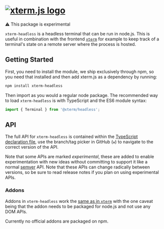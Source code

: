 # [![xterm.js logo](logo-full.png)](https://xtermjs.org)

⚠ This package is experimental

`xterm-headless` is a headless terminal that can be run in node.js. This is useful in combination with the frontend [`xterm`](https://www.npmjs.com/package/xterm) for example to keep track of a terminal's state on a remote server where the process is hosted.

## Getting Started

First, you need to install the module, we ship exclusively through npm, so you need that installed and then add xterm.js as a dependency by running:

```sh
npm install xterm-headless
```

Then import as you would a regular node package. The recommended way to load `xterm-headless` is with TypeScript and the ES6 module syntax:

```javascript
import { Terminal } from '@xterm/headless';
```

## API

The full API for `xterm-headless` is contained within the [TypeScript declaration file](https://github.com/xtermjs/xterm.js/blob/master/typings/xterm-headless.d.ts), use the branch/tag picker in GitHub (`w`) to navigate to the correct version of the API.

Note that some APIs are marked *experimental*, these are added to enable experimentation with new ideas without committing to support it like a normal [semver](https://semver.org/) API. Note that these APIs can change radically between versions, so be sure to read release notes if you plan on using experimental APIs.

### Addons

Addons in `xterm-headless` work the [same as in `xterm`](https://github.com/xtermjs/xterm.js/blob/master/README.md#addons) with the one caveat being that the addon needs to be packaged for node.js and not use any DOM APIs.

Currently no official addons are packaged on npm.
